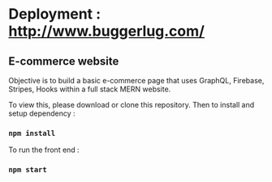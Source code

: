 # Deployment : http://www.buggerlug.com/

## E-commerce website

Objective is to build a basic e-commerce page that uses GraphQL, Firebase, Stripes, Hooks within a full stack MERN website.

To view this, please download or clone this repository.
Then to install and setup dependency :

### `npm install`

To run the front end :

### `npm start`
